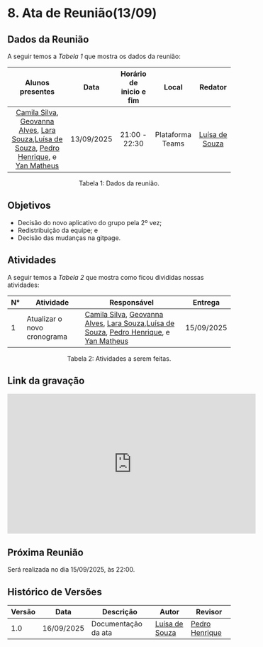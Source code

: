 # 8. Ata de Reunião(13/09)

## Dados da Reunião

A seguir temos a <i>Tabela 1</i> que mostra os dados da reunião:

|                                                                                                                                             Alunos presentes                                                                                                                                              |    Data    | Horário de inicio e fim |      Local       |                    Redator                     |
| :-------------------------------------------------------------------------------------------------------------------------------------------------------------------------------------------------------------------------------------------------------------------------------------------------------: | :--------: | :---------------------: | :--------------: | :--------------------------------------------: |
| [Camila Silva](https://github.com/CamilaSilvaC), [Geovanna Alves](https://github.com/GeovannaUmbelino), [Lara Souza](https://github.com/mel14-hub),[Luísa de Souza](https://github.com/luisa12ll), [Pedro Henrique](https://github.com/pedrohpsantos), e [Yan Matheus](https://github.com/Yanmatheus0812) | 13/09/2025 |      21:00 - 22:30      | Plataforma Teams | [Luísa de Souza](https://github.com/luisa12ll) |

<figcaption align="center">Tabela 1: Dados da reunião.</figcaption>

## Objetivos

- Decisão do novo aplicativo do grupo pela 2º vez;
- Redistribuição da equipe; e
- Decisão das mudanças na gitpage.

## Atividades

A seguir temos a <i>Tabela 2</i> que mostra como ficou divididas nossas atividades:

| N°  | Atividade                   | Responsável                                                                                                                                                                                                                                                                                               | Entrega    |
| --- | --------------------------- | --------------------------------------------------------------------------------------------------------------------------------------------------------------------------------------------------------------------------------------------------------------------------------------------------------- | ---------- |
| 1   | Atualizar o novo cronograma | [Camila Silva](https://github.com/CamilaSilvaC), [Geovanna Alves](https://github.com/GeovannaUmbelino), [Lara Souza](https://github.com/mel14-hub),[Luísa de Souza](https://github.com/luisa12ll), [Pedro Henrique](https://github.com/pedrohpsantos), e [Yan Matheus](https://github.com/Yanmatheus0812) | 15/09/2025 |

<figcaption align="center">Tabela 2: Atividades a serem feitas.</figcaption>

## Link da gravação

<iframe width="560" height="315" src="https://www.youtube.com/embed/GlCN6JOjewc?si=K4m7cl4kDyhzs9dG" title="YouTube video player" frameborder="0" allow="accelerometer; autoplay; clipboard-write; encrypted-media; gyroscope; picture-in-picture; web-share" referrerpolicy="strict-origin-when-cross-origin" allowfullscreen></iframe>

## Próxima Reunião

Será realizada no dia 15/09/2025, às 22:00.

## Histórico de Versões

| Versão | Data       | Descrição           | Autor                                          | Revisor                                            |
| ------ | ---------- | ------------------- | ---------------------------------------------- | -------------------------------------------------- |
| 1.0    | 16/09/2025 | Documentação da ata | [Luísa de Souza](https://github.com/luisa12ll) | [Pedro Henrique](https://github.com/pedrohpsantos) |
